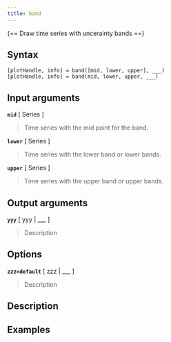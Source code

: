 ```yaml
---
title: band
---
```


{== Draw time series with uncerainty bands ==}

## Syntax

    [plotHandle, info] = band([mid, lower, upper], ___)
    [plotHandle, info] = band(mid, lower, upper, ___)


## Input arguments

__`mid`__ [ Series ]
> 
> Time series with the mid point for the band.
>

__`lower`__ [ Series ]
>
> Time series with the lower band or lower bands.
>

__`upper`__ [ Series ]
>
> Time series with the upper band or upper bands.
>

## Output arguments

__`yyy`__ [ yyy | ___ ]
> 
> Description
> 


## Options 

__`zzz=default`__ [ zzz | ___ ]
> 
> Description
> 


## Description 



## Examples

```matlab
```

